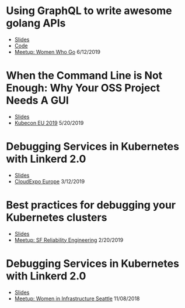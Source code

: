 # Using GraphQL to write awesome golang APIs
* [Slides](/wwg-graphql/slides.pdf)
* [Code](https://github.com/rmars/emojivoto)
* [Meetup: Women Who Go](https://www.meetup.com/Women-Who-Go/events/260654660/)
6/12/2019

# When the Command Line is Not Enough: Why Your OSS Project Needs A GUI
* [Slides](/why-your-project-needs-a-gui/slides.pdf)
* [Kubecon EU 2019](https://kccnceu19.sched.com/event/MPfz/lightning-talk-when-the-command-line-is-not-enough-why-your-oss-project-needs-a-gui-risha-mars-buoyant)
5/20/2019

# Debugging Services in Kubernetes with Linkerd 2.0
* [Slides](/debugging-services-with-linkerd/cloud-expo.pdf)
* [CloudExpo Europe](https://www.cloudexpoeurope.com/)
3/12/2019

# Best practices for debugging your Kubernetes clusters
* [Slides](/best-practices-debugging-k8s/debugging-k8s-clusters.pdf)
* [Meetup: SF Reliability Engineering](https://www.meetup.com/San-Francisco-Reliability-Engineering/events/258400485)
2/20/2019

# Debugging Services in Kubernetes with Linkerd 2.0
* [Slides](/debugging-services-with-linkerd/debugging_services_in_kubernetes_with_linkerd_2.0.pdf)
* [Meetup: Women in Infrastructure Seattle](https://www.meetup.com/Women-in-Infrastructure-Seattle-Chapter/events/255790869/)
11/08/2018
